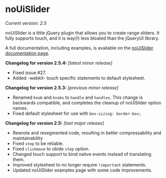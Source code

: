 # noUiSlider
_Current version: 2.5_

noUiSlider is a little jQuery plugin that allows you to create range sliders.
It fully supports touch, and it is way(!) less bloated than the jQueryUI library.

A full documentation, including examples, is available on the [noUiSlider documentation page](http://refreshless.com/nouislider/).

**Changelog for version 2.5.4:**
_[latest minor release]_

* Fixed issue #27.
* Added -webkit- touch specific statements to default stylesheet.

**Changelog for version 2.5.3:**
_[previous minor release]_

* Renamed `knob` and `knobs` to `handle` and `handles`. This change is backwards compatible, and completes the cleanup of noUiSlider option names.
* Fixed default stylesheet for use with `box-sizing: border-box;`

**Changelog for version 2.5:**
_[last major release]_

* Rewrote and resegmented code, resulting in better compressability and maintainability
* Fixed `step` to be reliable.
* Fixed `clickmove` to obide `step` option.
* Changed touch support to bind native events instead of translating them.
* Improved stylesheet to no longer require `!important` statements.
* Updated noUiSlider examples page with some code improvements.
